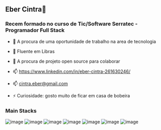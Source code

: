 ## Eber Cintra👋

### Recem formado no curso de Tic/Software Serratec - Programador Full Stack

- 🔭 A procura de uma oportunidade de trabalho na area de tecnologia

- 🤟 Fluente em Libras

- 🤔 A procura de projeto open source para colaborar

- 📫 https://www.linkedin.com/in/eber-cintra-261630246/
  
- 📫 cintra.eber@gmail.com
  
- ⚡ Curiosidade: gosto muito de ficar em casa de bobeira

### Main Stacks

![image](https://github.com/user-attachments/assets/35ad83a0-a0dd-4ef9-85da-b23aba9b1e02)
![image](https://github.com/user-attachments/assets/d69d4482-f0d2-4596-aa0f-14b64d0b61c3)
![image](https://github.com/user-attachments/assets/adca6a08-ffa7-4f3d-a968-6fef50116499)
![image](https://github.com/user-attachments/assets/9e7dc038-755e-49cd-981b-00aa876b1159)
![image](https://github.com/user-attachments/assets/99a67102-2fde-4829-9ee9-73a92a8f2888)
![image](https://github.com/user-attachments/assets/5a84c2e7-2c39-4cfe-8add-f3ae85ef10d3)
![image](https://github.com/user-attachments/assets/cfa7271b-baa6-4b5f-8315-edf1f3bf9420)





